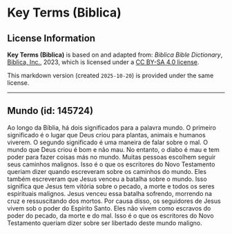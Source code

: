 # Key Terms (Biblica)

## License Information

**Key Terms (Biblica)** is based on and adapted from: _Biblica Bible Dictionary_, [Biblica, Inc.](https://www.biblica.com/), 2023, which is licensed under a [CC BY-SA 4.0 license](https://creativecommons.org/licenses/by-sa/4.0/legalcode.en).

This markdown version (created `2025-10-20`) is provided under the same license.



--------------------------------

## Mundo (id: 145724)

Ao longo da Bíblia, há dois significados para a palavra mundo. O primeiro significado é o lugar que Deus criou para plantas, animais e humanos viverem. O segundo significado é uma maneira de falar sobre o mal. O mundo que Deus criou é bom e não mau. No entanto, o diabo é mau e tem poder para fazer coisas más no mundo. Muitas pessoas escolhem seguir seus caminhos malignos. Isso é o que os escritores do Novo Testamento queriam dizer quando escreveram sobre os caminhos do mundo. Eles também escreveram que Jesus venceu a batalha sobre o mundo. Isso significa que Jesus tem vitória sobre o pecado, a morte e todos os seres espirituais malignos. Jesus venceu essa batalha sofrendo, morrendo na cruz e ressuscitando dos mortos. Por causa disso, os seguidores de Jesus vivem sob o poder do Espírito Santo. Eles não vivem como escravos do poder do pecado, da morte e do mal. Isso é o que os escritores do Novo Testamento queriam dizer sobre ser libertado deste mundo maligno.


